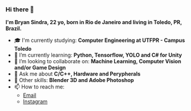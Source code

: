 ### Hi there 👋

<!--
**Bsindra/Bsindra** is a ✨ _special_ ✨ repository because its `README.md` (this file) appears on your GitHub profile.
-->

<b> I'm Bryan Sindra, 22 yo, born in Rio de Janeiro and living in Toledo, PR, Brazil. </b>

  - 🎓 I'm currently studying: <b> Computer Engineering at UTFPR - Campus Toledo </b>
  - 🌱 I’m currently learning: <b> Python, Tensorflow, YOLO and C# for Unity</b>
  - 👯 I’m looking to collaborate on: <b> Machine Learning, Computer Vision and/or Game Design </b>
  - 💬 Ask me about <b> C/C++, Hardware and Perypherals </b>
  - 🎨 Other skills: <b> Blender 3D and Adobe Photoshop </b>
  - 📫 How to reach me:
    - [Email](mailto:bsindra98@gmail.com)
    - [Instagram](https://www.instagram.com/bry.cpp/)
